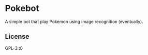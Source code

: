 # Pokebot

A simple bot that play Pokemon using image recognition (eventually).

## License

GPL-3.t0